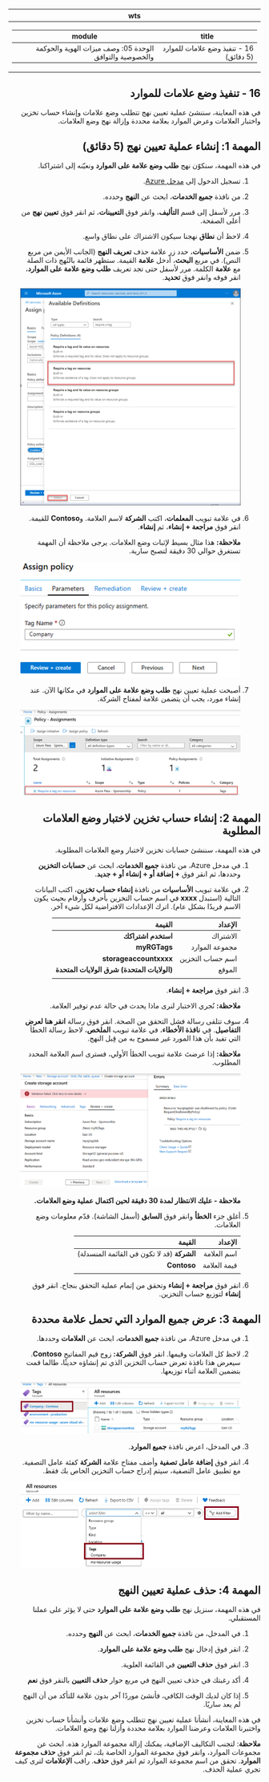 <div id="readme" class="Box-body readme blob js-code-block-container p-5 p-xl-6 gist-border-0" dir="rtl">
    <article class="markdown-body entry-content container-lg" itemprop="text"><table>
  <thead>
  <tr>
  <th>wts</th>
  </tr>
  </thead>
  <tbody>
  <tr>
  <td><div><table>
  <thead>
  <tr>
  <th>title</th>
  <th>module</th>
  </tr>
  </thead>
  <tbody>
  <tr>
  <td><div>16 - تنفيذ وضع علامات للموارد (5 دقائق)</div></td>
  <td><div>الوحدة 05: وصف ميزات الهوية والحوكمة والخصوصية والتوافق</div></td>
  </tr>
  </tbody>
</table>
</div></td>
  </tr>
  </tbody>
</table>

# 16 - تنفيذ وضع علامات للموارد

في هذه المعاينة، سننشئ عملية تعيين نهج تتطلب وضع علامات وإنشاء حساب تخزين واختبار العلامات وعرض الموارد بعلامة محددة وإزالة نهج وضع العلامات.

# المهمة 1: إنشاء عملية تعيين نهج (5 دقائق)

في هذه المهمة، سنكوّن نهج **طلب وضع علامة على الموارد** ونعيّنه إلى اشتراكنا. 

1. تسجيل الدخول إلى [مدخل Azure](https://portal.azure.com).

2. من نافذة **جميع الخدمات**، ابحث عن **النهج** وحدده.

3. مرر لأسفل إلى قسم **التأليف**، وانقر فوق **التعيينات**، ثم انقر فوق **تعيين نهج** من أعلى الصفحة.

4. لاحظ أن **نطاق** نهجنا سيكون الاشتراك على نطاق واسع. 

5. ضمن **الأساسيات**، حدد زر علامة حذف **تعريف النهج** (الجانب الأيمن من مربع النص). في مربع **البحث**، أدخل **علامة** القيمة. ستظهر قائمة بالنُهج ذات الصلة مع **علامة** الكلمة. مرر لأسفل حتى تجد تعريف **طلب وضع علامة على الموارد**، انقر فوقه وانقر فوق **تحديد**.

   ![لقطة شاشة لجزء التعاريف المتوفرة مع تحديد طلب وضع علامة على الموارد.](../images/1701.png)

6. في علامة تبويب **المعلمات**، اكتب **الشركة** لاسم العلامة. و**Contoso** للقيمة. انقر فوق **مراجعة + إنشاء**، ثم **إنشاء**.

    **ملاحظة:** هذا مثال بسيط لإثبات وضع العلامات. يرجى ملاحظة أن المهمة تستغرق حوالي 30 دقيقة لتصبح سارية. 

    ![لقطة شاشة لجزء تعيين نهج مع كتابة اسم العلامة.](../images/1702.png)

7. أصبحت عملية تعيين نهج **طلب وضع علامة على الموارد** في مكانها الآن. عند إنشاء مورد، يجب أن يتضمن علامة لمفتاح الشركة.

   ![لقطة شاشة لجزء تعيينات النهج مع تمييز تعيين المواقع المسموح بها.](../images/1703.png)

# المهمة 2: إنشاء حساب تخزين لاختبار وضع العلامات المطلوبة

في هذه المهمة، سننشئ حسابات تخزين لاختبار وضع العلامات المطلوبة. 

1. في مدخل Azure، من نافذة **جميع الخدمات**، ابحث عن **حسابات التخزين** وحددها، ثم انقر فوق **+ إضافة أو + إنشاء أو + جديد**.

2. في علامة تبويب **الأساسيات** من نافذة **إنشاء حساب تخزين**، اكتب البيانات التالية (استبدل **xxxx** في اسم حساب التخزين بأحرف وأرقام بحيث يكون الاسم فريدًا بشكل عام). اترك الإعدادات الافتراضية لكل شيء آخر.

    | الإعداد | القيمة | 
    | --- | --- |
    | الاشتراك | **استخدم اشتراكك** |
    | مجموعة الموارد | **myRGTags**  |
    | اسم حساب التخزين | **storageaccountxxxx** |
    | الموقع | **(الولايات المتحدة) شرق الولايات المتحدة** |
    | | |

3. انقر فوق **مراجعة + إنشاء**. 

    **ملاحظة:** نُجري الاختبار لنرى ماذا يحدث في حالة عدم توفير العلامة. 

4. سوف تتلقى رسالة فشل التحقق من الصحة. انقر فوق رسالة **انقر هنا لعرض التفاصيل**. في **نافذة الأخطاء**، في علامة تبويب **الملخص**، لاحظ رسالة الخطأ التي تفيد بأن هذا المورد غير مسموح به من قِبل النهج.

    **ملاحظة:** إذا عرضتَ علامة تبويب الخطأ الأولي، فسترى اسم العلامة المحدد المطلوب. 

    ![لقطة شاشة لرسالة غير مسموح به بسبب خطأ في النهج.](../images/1704.png)

    **ملاحظة - عليك الانتظار لمدة 30 دقيقة لحين اكتمال عملية وضع العلامات.** 

5. أغلق جزء **الخطأ** وانقر فوق **السابق** (أسفل الشاشة). قدّم معلومات وضع العلامات. 

    | الإعداد | القيمة | 
    | --- | --- |
    | اسم العلامة | **الشركة** (قد لا تكون في القائمة المنسدلة) |
    | قيمة العلامة | **Contoso** |
    | | |

6. انقر فوق **مراجعة + إنشاء** وتحقق من إتمام عملية التحقق بنجاح. انقر فوق **إنشاء** لتوزيع حساب التخزين. 

# المهمة 3: عرض جميع الموارد التي تحمل علامة محددة

1. في مدخل Azure، من نافذة **جميع الخدمات**، ابحث عن **العلامات** وحددها.

2. لاحظ كل العلامات وقيمها. انقر فوق **الشركة:** زوج قيم المفاتيح **Contoso**. سيعرض هذا نافذة تعرض حساب التخزين الذي تم إنشاؤه حديثًا، طالما قمت بتضمين العلامة أثناء توزيعها. 

   ![لقطة شاشة للعلامات مع تحديد الشركة وcontoso.](../images/1705.png)

3. في المدخل، اعرض نافذة **جميع الموارد**.

4. انقر فوق **إضافة عامل تصفية** وأضف مفتاح علامة **الشركة** كفئة عامل التصفية. مع تطبيق عامل التصفية، سيتم إدراج حساب التخزين الخاص بك فقط.

    ![لقطة شاشة لعامل تصفية جميع الموارد مع تحديد الشركة.](../images/1706.png)

# المهمة 4: حذف عملية تعيين النهج

في هذه المهمة، سنزيل نهج **طلب وضع علامة على الموارد** حتى لا يؤثر على عملنا المستقبلي. 

1. في المدخل، من نافذة **جميع الخدمات**، ابحث عن **النهج** وحدده.

2. انقر فوق إدخال نهج **طلب وضع علامة على الموارد**.

3. انقر فوق **حذف التعيين** في القائمة العلوية.

4. أكد رغبتك في حذف تعيين النهج في مربع حوار **حذف التعيين** بالنقر فوق **نعم**

5. إذا كان لديك الوقت الكافي، فأنشئ موردًا آخر بدون علامة للتأكد من أن النهج لم يعد ساريًا.

في هذه المعاينة، أنشأنا عملية تعيين نهج تتطلب وضع علامات وأنشأنا حساب تخزين واختبرنا العلامات وعرضنا الموارد بعلامة محددة وأزلنا نهج وضع العلامات.


**ملاحظة**: لتجنب التكاليف الإضافية، يمكنك إزالة مجموعة الموارد هذه. ابحث عن مجموعات الموارد، وانقر فوق مجموعة الموارد الخاصة بك، ثم انقر فوق **حذف مجموعة الموارد**. تحقق من اسم مجموعة الموارد ثم انقر فوق **حذف**. راقب **الإعلامات** لترى كيف تجري عملية الحذف.
